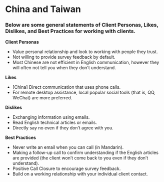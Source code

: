 # China and Taiwan

### Below are some general statements of Client Personas, Likes, Dislikes, and Best Practices for working with clients.

**Client Personas**
* Value personal relationship and look to working with people they trust.
* Not willing to provide survey feedback by default.
* Most Chinese are not efficient in English communication, however they will often not tell you when they don't understand.

**Likes**
* [China] Direct communication that uses phone calls.
* For remote desktop assistance, local popular social tools (that is, QQ, WeChat) are more preferred.

**Dislikes**
* Exchanging information using emails.
* Read English technical articles or emails.
* Directly say no even if they don’t agree with you.

**Best Practices**
* Never write an email when you can call (in Mandarin).
* Making a follow-up call to confirm understanding if the English articles are provided (the client won’t come back to you even if they don’t understand).
* Positive Call Closure to encourage survey feedback.
* Build on a working relationship with your individual client contact.
